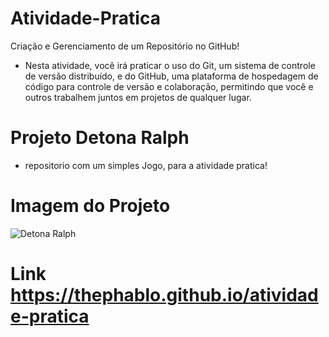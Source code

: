 # Atividade-Pratica 
Criação e Gerenciamento de um Repositório no GitHub! 

- Nesta atividade, você irá praticar o uso do Git, um sistema de controle de versão distribuído, e do GitHub, uma plataforma de
hospedagem de código para controle de versão e colaboração, permitindo que você e outros trabalhem juntos em projetos de
qualquer lugar. 

# Projeto Detona Ralph 
- repositorio com um simples Jogo, para a atividade pratica! 

# Imagem do Projeto
![Detona Ralph](https://media.discordapp.net/attachments/1071079345365463092/1207722580300267601/detona_ralph_game.png?ex=665deccd&is=665c9b4d&hm=2d5069e0749c2184ac27c720ec74c2583edd56005fd583b301dc5311028b55b5&=&format=webp&quality=lossless&width=656&height=393)

# Link https://thephablo.github.io/atividade-pratica

